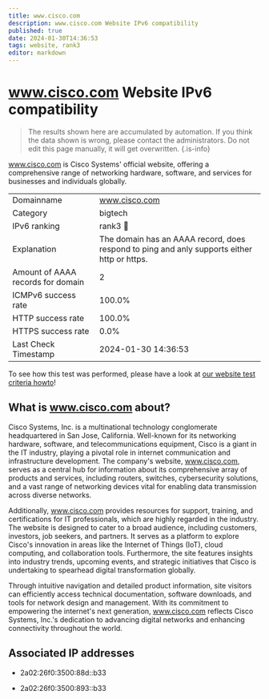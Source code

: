 ```yaml
---
title: www.cisco.com
description: www.cisco.com Website IPv6 compatibility
published: true
date: 2024-01-30T14:36:53
tags: website, rank3
editor: markdown
---
```


# www.cisco.com Website IPv6 compatibility

> The results shown here are accumulated by automation. If you think the data shown is wrong, please contact the administrators. 
> Do not edit this page manually, it will get overwritten.
{.is-info}

www.cisco.com is Cisco Systems' official website, offering a comprehensive range of networking hardware, software, and services for businesses and individuals globally.


|   |   |
| - | - |
| Domainname | www.cisco.com
| Category | bigtech |
| IPv6 ranking | rank3 :3rd_place_medal: |
| Explanation | The domain has an AAAA record, does respond to ping and anly supports either http or https. |
| Amount of AAAA records for domain | 2 |
| ICMPv6 success rate | 100.0%|
| HTTP success rate | 100.0% |
| HTTPS success rate | 0.0% |
| Last Check Timestamp | 2024-01-30 14:36:53 |

To see how this test was performed, please have a look at [our website test criteria howto](/howto/testcriteria/website)!


## What is www.cisco.com about?
Cisco Systems, Inc. is a multinational technology conglomerate headquartered in San Jose, California. Well-known for its networking hardware, software, and telecommunications equipment, Cisco is a giant in the IT industry, playing a pivotal role in internet communication and infrastructure development. The company's website, www.cisco.com, serves as a central hub for information about its comprehensive array of products and services, including routers, switches, cybersecurity solutions, and a vast range of networking devices vital for enabling data transmission across diverse networks.

Additionally, www.cisco.com provides resources for support, training, and certifications for IT professionals, which are highly regarded in the industry. The website is designed to cater to a broad audience, including customers, investors, job seekers, and partners. It serves as a platform to explore Cisco's innovation in areas like the Internet of Things (IoT), cloud computing, and collaboration tools. Furthermore, the site features insights into industry trends, upcoming events, and strategic initiatives that Cisco is undertaking to spearhead digital transformation globally.

Through intuitive navigation and detailed product information, site visitors can efficiently access technical documentation, software downloads, and tools for network design and management. With its commitment to empowering the internet's next generation, www.cisco.com reflects Cisco Systems, Inc.'s dedication to advancing digital networks and enhancing connectivity throughout the world.



## Associated IP addresses

- 2a02:26f0:3500:88d::b33

- 2a02:26f0:3500:893::b33

